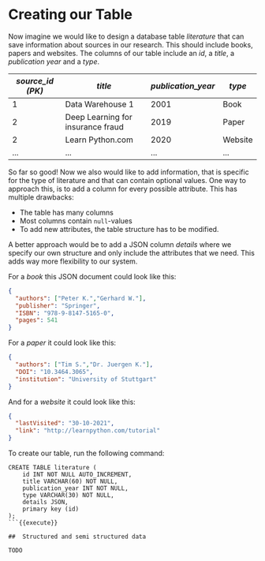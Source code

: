 
# Creating our Table

Now imagine we would like to design a database table *literature* that can save 
information about sources in our research. This should include books, papers and websites.
The columns of our table include an _id_, a _title_, a _publication year_ and a _type_. 

| *source_id (PK)* | *title*                          | *publication_year* | *type*   |
|------------------|----------------------------------|--------------------|----------|
| 1                | Data Warehouse 1                 | 2001               | Book     |
| 2                | Deep Learning for insurance fraud| 2019               | Paper    |
| 2                | Learn Python.com                 | 2020               | Website  |
| ...              | ...                              | ...                | ...      |

So far so good! Now we also would like to add information, that is specific for the type of literature and that can
contain optional values. One way to approach this, is to add a column for every possible attribute. This has multiple drawbacks:

* The table has many columns
* Most columns contain `null`-values
* To add new attributes, the table structure has to be modified. 

A better approach would be to add a JSON column _details_ where we specify our own structure and only include the 
attributes that we need. This adds way more flexibility to our system.

For a *book* this JSON document could look like this:

```json
{
  "authors": ["Peter K.","Gerhard W."],
  "publisher": "Springer",
  "ISBN": "978-9-8147-5165-0",
  "pages": 541
}
```

For a *paper* it could look like this:

```json
{
  "authors": ["Tim S.","Dr. Juergen K."],
  "DOI": "10.3464.3065",
  "institution": "University of Stuttgart"
}
```
And for a *website* it could look like this: 

```json
{
  "lastVisited": "30-10-2021",
  "link": "http://learnpython.com/tutorial"
}
```

To create our table, run the following command: 

```mariadb
CREATE TABLE literature (
    id INT NOT NULL AUTO_INCREMENT,
    title VARCHAR(60) NOT NULL,
    publication_year INT NOT NULL,
    type VARCHAR(30) NOT NULL,
    details JSON,
    primary key (id)
);
```{{execute}}

##  Structured and semi structured data

TODO



